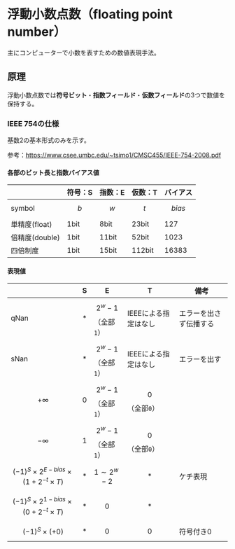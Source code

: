 # 浮動小数点数（floating point number）

主にコンピューターで小数を表すための数値表現手法。

## 原理

浮動小数点数では**符号ビット**・**指数フィールド**・**仮数フィールド**の3つで数値を保持する。

### IEEE 754の仕様

基数2の基本形式のみを示す。

参考：https://www.csee.umbc.edu/~tsimo1/CMSC455/IEEE-754-2008.pdf

#### 各部のビット長と指数バイアス値

||符号：S|指数：E|仮数：T|バイアス|
|----|----|----|----|----|
|symbol|$$b$$|$$w$$|$$t$$|$$bias$$|
|単精度(float)|1bit|8bit|23bit|127|
|倍精度(double)|1bit|11bit|52bit|1023|
|四倍制度|1bit|15bit|112bit|16383|

#### 表現値

||S|E|T|備考|
|----|----|----|----|----|
|qNan|$$*$$|$$2^w-1$$（全部`1`）|IEEEによる指定はなし|エラーを出さず伝播する|
|sNan|$$*$$|$$2^w-1$$（全部`1`）|IEEEによる指定はなし|エラーを出す|
|$$+\infty$$|$$0$$|$$2^w-1$$（全部`1`）|$$0$$（全部`0`）||
|$$-\infty$$|$$1$$|$$2^w-1$$（全部`1`）|$$0$$（全部`0`）||
|$$(-1)^S \times 2^{E-bias} \times (1+2^{-t}\times T)$$|$$*$$|$$1\sim 2^w-2$$|$$*$$|ケチ表現|
|$$(-1)^S \times 2^{1-bias} \times (0+2^{-t}\times T)$$|$$*$$|$$0$$|$$*$$||
|$$(-1)^S \times (+0)$$|$$*$$|$$0$$|$$0$$|符号付き0|
